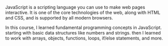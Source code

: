 JavaScript is a scripting language you can use to make web pages interactive. It is one of the core technologies of the web, along with HTML and CSS, and is supported by all modern browsers.

In this course, I learned fundamental programming concepts in JavaScript. starting with basic data structures like numbers and strings. then I learned to work with arrays, objects, functions, loops, if/else statements, and more.